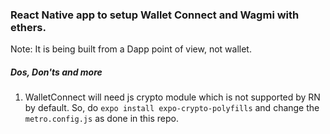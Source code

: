 ### React Native app to setup Wallet Connect and Wagmi with ethers.

Note: It is being built from a Dapp point of view, not wallet.

##### Dos, Don'ts and more

1. WalletConnect will need js crypto module which is not supported by RN by default. So, do `expo install expo-crypto-polyfills` and change the `metro.config.js` as done in this repo.
